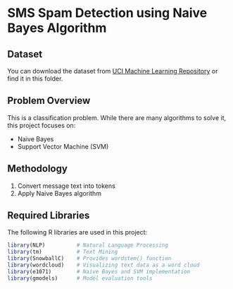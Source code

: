 # SMS Spam Detection using Naive Bayes Algorithm

## Dataset
You can download the dataset from [UCI Machine Learning Repository](https://archive.ics.uci.edu/ml/datasets/SMS+Spam+Collection) or find it in this folder.

## Problem Overview
This is a classification problem. While there are many algorithms to solve it, this project focuses on:
- Naive Bayes
- Support Vector Machine (SVM)

## Methodology
1. Convert message text into tokens
2. Apply Naive Bayes algorithm

## Required Libraries
The following R libraries are used in this project:

```r
library(NLP)          # Natural Language Processing
library(tm)           # Text Mining
library(SnowballC)    # Provides wordstem() function
library(wordcloud)    # Visualizing text data as a word cloud
library(e1071)        # Naive Bayes and SVM implementation
library(gmodels)      # Model evaluation tools

